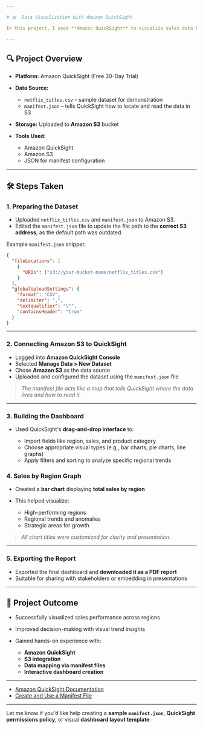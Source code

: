 ```yaml
---

# 📊  Data Visualization with Amazon QuickSight

In this project, I used **Amazon QuickSight** to visualize sales data by creating **interactive dashboards**, applying **filters**, and generating **reports**. The goal was to analyze regional sales trends and make **data-driven decisions efficiently**.

---
```


## 🔍 Project Overview

* **Platform:** Amazon QuickSight (Free 30-Day Trial)
* **Data Source:**

  * `netflix_titles.csv` – sample dataset for demonstration
  * `manifest.json` – tells QuickSight how to locate and read the data in S3
* **Storage:** Uploaded to **Amazon S3** bucket
* **Tools Used:**

  * Amazon QuickSight
  * Amazon S3
  * JSON for manifest configuration

---

## 🛠️ Steps Taken

### 1. **Preparing the Dataset**

* Uploaded `netflix_titles.csv` and `manifest.json` to Amazon S3.
* Edited the `manifest.json` file to update the file path to the **correct S3 address**, as the default path was outdated.

Example `manifest.json` snippet:

```json
{
  "fileLocations": [
    {
      "URIs": ["s3://your-bucket-name/netflix_titles.csv"]
    }
  ],
  "globalUploadSettings": {
    "format": "CSV",
    "delimiter": ",",
    "textqualifier": "\"",
    "containsHeader": "true"
  }
}
```

---

### 2. **Connecting Amazon S3 to QuickSight**

* Logged into **Amazon QuickSight Console**
* Selected **Manage Data > New Dataset**
* Chose **Amazon S3** as the data source
* Uploaded and configured the dataset using the `manifest.json` file

> *The manifest file acts like a map that tells QuickSight where the data lives and how to read it.*

---

### 3. **Building the Dashboard**

* Used QuickSight's **drag-and-drop interface** to:

  * Import fields like region, sales, and product category
  * Choose appropriate visual types (e.g., bar charts, pie charts, line graphs)
  * Apply filters and sorting to analyze specific regional trends

### 4. **Sales by Region Graph**

* Created a **bar chart** displaying **total sales by region**
* This helped visualize:

  * High-performing regions
  * Regional trends and anomalies
  * Strategic areas for growth

> *All chart titles were customized for clarity and presentation.*

---

### 5. **Exporting the Report**

* Exported the final dashboard and **downloaded it as a PDF report**
* Suitable for sharing with stakeholders or embedding in presentations

---

## 🎯 Project Outcome

* Successfully visualized sales performance across regions
* Improved decision-making with visual trend insights
* Gained hands-on experience with:

  * **Amazon QuickSight**
  * **S3 integration**
  * **Data mapping via manifest files**
  * **Interactive dashboard creation**

---


* [Amazon QuickSight Documentation](https://docs.aws.amazon.com/quicksight/)
* [Create and Use a Manifest File](https://docs.aws.amazon.com/quicksight/latest/user/supported-manifest-file-format.html)

---

Let me know if you'd like help creating a **sample `manifest.json`**, **QuickSight permissions policy**, or visual **dashboard layout template**.
